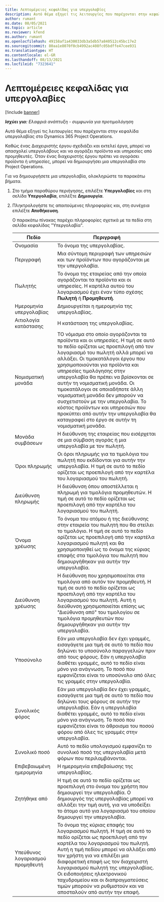```yaml
---
title: Λεπτομέρειες κεφαλίδας για υπεργολαβίες
description: Αυτό θέμα εξηγεί τις λειτουργίες που παρέχονται στην κεφαλίδα υπεργολαβίας στο Project Operations.
author: rumant
ms.date: 08/05/2021
ms.topic: article
ms.reviewer: kfend
ms.author: rumant
ms.openlocfilehash: 49158af1a430033db3a5db57a840512c45bc17e2
ms.sourcegitcommit: 80aa1e8070f0cb4992ac408fc05bdffe47cee931
ms.translationtype: HT
ms.contentlocale: el-GR
ms.lasthandoff: 08/13/2021
ms.locfileid: "7323641"
---
```

# <a name="header-details-for-subcontracts"></a>Λεπτομέρειες κεφαλίδας για υπεργολαβίες

[!include [banner](../../includes/dataverse-preview.md)]

_**Ισχύει για:** Ελαφριά ανάπτυξη - συμφωνία για προτιμολόγηση_

Αυτό θέμα εξηγεί τις λειτουργίες που παρέχονται στην κεφαλίδα υπεργολαβίας στο Dynamics 365 Project Operations.

Καθώς ένας Διαχειριστής έργου σχεδιάζει και εκτελεί έργα, μπορεί να απασχολεί υπεργολάβους και να αγοράζει προϊόντα και υπηρεσίες από προμηθευτές. Όταν ένας διαχειριστής έργου πρέπει να αγοράσει προϊόντα ή υπηρεσίες, μπορεί να δημιουργήσει μια υπεργολαβία στο Project Operations.

Για να δημιουργήσετε μια υπεργολαβία, ολοκληρώστε τα παρακάτω βήματα.

1. Στο τμήμα παραθύρου περιήγησης, επιλέξτε **Υπεργολαβίες** και στη σελίδα **Υπεργολαβία**, επιλέξτε **Δημιουργία**.
2. Πληκτρολογήστε τις απαιτούμενες πληροφορίες και, στη συνέχεια επιλέξτε **Αποθήκευση**.

    Ο παρακάτω πίνακας παρέχει πληροφορίες σχετικά με τα πεδία στη σελίδα κεφαλίδας "Υπεργολαβία".

    | **Πεδίο** | **Περιγραφή** |
    | --- | --- | 
    | Ονομασία | Το όνομα της υπεργολαβίας. |
    | Περιγραφή | Μια σύντομη περιγραφή των υπηρεσιών και των προϊόντων που αγοράζονται με την υπεργολαβία. |
    | Πωλητής | Το όνομα της εταιρείας από την οποία αγοράζονται τα προϊόντα και οι υπηρεσίες. Η καρτέλα αυτού του λογαριασμού έχει έναν τύπο σχέσης **Πωλητή** ή **Προμηθευτή**. |
    | Ημερομηνία υπεργολαβίας | Δημιουργείται η ημερομηνία της υπεργολαβίας. |
    | Αιτιολογία κατάστασης | Η κατάσταση της υπεργολαβίας. |
    | Νομισματική μονάδα | ΤΟ νόμισμα στο οποίο αγοράζονται τα προϊόντα και οι υπηρεσίες. Η τιμή σε αυτό το πεδίο ορίζεται ως προεπιλογή από τον λογαριασμό του πωλητή αλλά μπορεί να αλλάξει. Οι τιμοκατάλογοι έργου που χρησιμοποιούνται για προϊόντα και υπηρεσίες τιμολόγησης στην υπεργολαβία θα πρέπει να βρίσκονται σε αυτήν τη νομισματική μονάδα. Οι τιμοκατάλογοι σε οποιαδήποτε άλλη νομισματική μονάδα δεν μπορούν να συσχετιστούν με την υπεργολαβία. Το κόστος προϊόντων και υπηρεσιών που προκύπτει από αυτήν την υπεργολαβία θα καταγραφεί στο έργο σε αυτήν τη νομισματική μονάδα. |
    | Μονάδα συμβάσεων | Η διεύθυνση της εταιρείας που εισέρχεται σε μια σύμβαση αγοράς ή μια υπεργολαβία με τον πωλητή. |
    | Όροι πληρωμής | Οι όροι πληρωμής για τα τιμολόγια του πωλητή που εκδίδονται για αυτήν την υπεργολαβία. Η τιμή σε αυτό το πεδίο ορίζεται ως προεπιλογή από την καρτέλα του λογαριασμού του πωλητή. |
    | Διεύθυνση πληρωμής | Η διεύθυνση όπου αποστέλλεται η πληρωμή για τιμολόγια προμηθευτών. Η τιμή σε αυτό το πεδίο ορίζεται ως προεπιλογή από την καρτέλα του λογαριασμού του πωλητή. |
    | Όνομα χρέωσης | Το όνομα του ατόμου ή της διεύθυνσης στην εταιρεία του πωλητή που θα στείλει το τιμολόγιο. Η τιμή σε αυτό το πεδίο ορίζεται ως προεπιλογή από την καρτέλα λογαριασμού πωλητή και θα χρησιμοποιηθεί ως το όνομα της κύριας επαφής στα τιμολόγια του πωλητή που δημιουργήθηκαν για αυτήν την υπεργολαβία. |
    | Διεύθυνση χρέωσης | Η διεύθυνση που χρησιμοποιείται στα τιμολόγια από αυτόν τον προμηθευτή. Η τιμή σε αυτό το πεδίο ορίζεται ως προεπιλογή από την καρτέλα του λογαριασμού του πωλητή. Αυτή η διεύθυνση χρησιμοποιείται επίσης ως "Διεύθυνση από" του τιμολογίου σε τιμολόγια προμηθευτών που δημιουργήθηκαν για αυτήν την υπεργολαβία. |
    | Υποσύνολο | Εάν μια υπεργολαβία δεν έχει γραμμές, εισαγάγετε μια τιμή σε αυτό το πεδίο που δηλώνει το υποσύνολο παραγγελιών πριν από τους φόρους. Εάν η υπεργολαβία διαθέτει γραμμές, αυτό το πεδίο είναι μόνο για ανάγνωση. Το ποσό που εμφανίζεται είναι το υποσύνολο από όλες τις γραμμές στην υπεργολαβία. |
    | Συνολικός φόρος | Εάν μια υπεργολαβία δεν έχει γραμμές, εισαγάγετε μια τιμή σε αυτό το πεδίο που δηλώνει τους φόρους σε αυτήν την υπεργολαβία. Εάν η υπεργολαβία διαθέτει γραμμές, αυτό το πεδίο είναι μόνο για ανάγνωση. Το ποσό που εμφανίζεται είναι το άθροισμα του ποσού φόρου από όλες τις γραμμές στην υπεργολαβία. |
    | Συνολικό ποσό |  Αυτό το πεδίο υπολογισμού εμφανίζει το συνολικό ποσό της υπεργολαβία μετά φόρων που περιλαμβάνονται.  |
    | Επιβεβαιωμένη ημερομηνία | Η ημερομηνία επιβεβαίωσης της υπεργολαβίας.  |
    | Ζητήθηκε από | Η τιμή σε αυτό το πεδίο ορίζεται ως προεπιλογή στο όνομα του χρήστη που δημιουργεί την υπεργολαβία. Ο δημιουργός της υπεργολαβίας μπορεί να αλλάξει την τιμή αυτή, για να υποδείξει το άτομο αυτό για λογαριασμό του οποίου δημιουργεί την υπεργολαβία.  |
    | Υπεύθυνος λογαριασμού προμηθευτή | Το όνομα της κύριας επαφής του λογαριασμού πωλητή. Η τιμή σε αυτό το πεδίο ορίζεται ως προεπιλογή από την καρτέλα του λογαριασμού του πωλητή. Αυτή η τιμή πεδίου μπορεί να αλλάξει από τον χρήστη για να επιλέξει μια διαφορετική επαφή ως τον διαχειριστή λογαριασμού πωλητή της υπεργολαβίας. Οι ειδοποιήσεις ηλεκτρονικού ταχυδρομείου και οι διαπραγματεύσεις τιμών μπορούν να ρυθμιστούν και να αποσταλούν από αυτήν την επαφή. |


